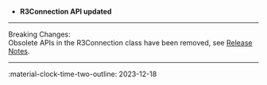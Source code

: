 <div class="grid cards" markdown>


- **R3Connection API updated**

---

Breaking Changes: <br>Obsolete APIs in the R3Connection class have been removed, see [Release Notes](https://helpcenter.theobald-software.com/release-notes/ERPConnect-7.6.0/).

---

:material-clock-time-two-outline: 2023-12-18

</div>
